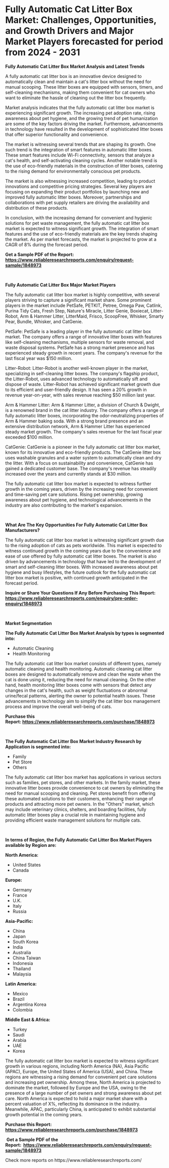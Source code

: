 <p><h1>Fully Automatic Cat Litter Box Market: Challenges, Opportunities, and Growth Drivers and Major Market Players forecasted for period from 2024 - 2031</h1></p><p><strong>Fully Automatic Cat Litter Box Market Analysis and Latest Trends</strong></p>
<p><p>A fully automatic cat litter box is an innovative device designed to automatically clean and maintain a cat's litter box without the need for manual scooping. These litter boxes are equipped with sensors, timers, and self-cleaning mechanisms, making them convenient for cat owners who want to eliminate the hassle of cleaning out the litter box frequently.</p><p>Market analysis indicates that the fully automatic cat litter box market is experiencing significant growth. The increasing pet adoption rate, rising awareness about pet hygiene, and the growing trend of pet humanization are some of the key factors driving the market. Furthermore, advancements in technology have resulted in the development of sophisticated litter boxes that offer superior functionality and convenience.</p><p>The market is witnessing several trends that are shaping its growth. One such trend is the integration of smart features in automatic litter boxes. These smart features include Wi-Fi connectivity, sensors that analyze a cat's health, and self-activating cleaning cycles. Another notable trend is the use of eco-friendly materials in the construction of litter boxes, catering to the rising demand for environmentally conscious pet products.</p><p>The market is also witnessing increased competition, leading to product innovations and competitive pricing strategies. Several key players are focusing on expanding their product portfolios by launching new and improved fully automatic litter boxes. Moreover, partnerships and collaborations with pet supply retailers are driving the availability and distribution of these products.</p><p>In conclusion, with the increasing demand for convenient and hygienic solutions for pet waste management, the fully automatic cat litter box market is expected to witness significant growth. The integration of smart features and the use of eco-friendly materials are the key trends shaping the market. As per market forecasts, the market is projected to grow at a CAGR of 8% during the forecast period.</p></p>
<p><strong>Get a Sample PDF of the Report:&nbsp; <a href="https://www.reliableresearchreports.com/enquiry/request-sample/1848973">https://www.reliableresearchreports.com/enquiry/request-sample/1848973</a></strong></p>
<p>&nbsp;</p>
<p><strong>Fully Automatic Cat Litter Box Major Market Players</strong></p>
<p><p>The fully automatic cat litter box market is highly competitive, with several players striving to capture a significant market share. Some prominent players in the market include PetSafe, PETKIT, Petree, Omega Paw, Catlink, Purina Tidy Cats, Fresh Step, Nature's Miracle, Litter Genie, Boxiecat, Litter-Robot, Arm & Hammer Litter, LitterMaid, Frisco, ScoopFree, Whisker, Smarty Pear, Bundle, Whisker, and CatGenie.</p><p>PetSafe: PetSafe is a leading player in the fully automatic cat litter box market. The company offers a range of innovative litter boxes with features like self-cleaning mechanisms, multiple sensors for waste removal, and waste disposal systems. PetSafe has a strong market presence and has experienced steady growth in recent years. The company's revenue for the last fiscal year was $150 million.</p><p>Litter-Robot: Litter-Robot is another well-known player in the market, specializing in self-cleaning litter boxes. The company's flagship product, the Litter-Robot, uses advanced technology to automatically sift and dispose of waste. Litter-Robot has achieved significant market growth due to its efficient and user-friendly design. It has seen a 20% growth in revenue year-on-year, with sales revenue reaching $50 million last year.</p><p>Arm & Hammer Litter: Arm & Hammer Litter, a division of Church & Dwight, is a renowned brand in the cat litter industry. The company offers a range of fully automatic litter boxes, incorporating the odor-neutralizing properties of Arm & Hammer baking soda. With a strong brand presence and an extensive distribution network, Arm & Hammer Litter has experienced steady market growth. The company's sales revenue for the last fiscal year exceeded $100 million.</p><p>CatGenie: CatGenie is a pioneer in the fully automatic cat litter box market, known for its innovative and eco-friendly products. The CatGenie litter box uses washable granules and a water system to automatically clean and dry the litter. With a focus on sustainability and convenience, CatGenie has gained a dedicated customer base. The company's revenue has steadily increased over the years and currently stands at $30 million.</p><p>The fully automatic cat litter box market is expected to witness further growth in the coming years, driven by the increasing need for convenient and time-saving pet care solutions. Rising pet ownership, growing awareness about pet hygiene, and technological advancements in the industry are also contributing to the market's expansion.</p></p>
<p>&nbsp;</p>
<p><strong>What Are The Key Opportunities For Fully Automatic Cat Litter Box Manufacturers?</strong></p>
<p><p>The fully automatic cat litter box market is witnessing significant growth due to the rising adoption of cats as pets worldwide. This market is expected to witness continued growth in the coming years due to the convenience and ease of use offered by fully automatic cat litter boxes. The market is also driven by advancements in technology that have led to the development of smart and self-cleaning litter boxes. With increased awareness about pet hygiene and busy lifestyles, the future outlook for the fully automatic cat litter box market is positive, with continued growth anticipated in the forecast period.</p></p>
<p><strong>Inquire or Share Your Questions If Any Before Purchasing This Report: <a href="https://www.reliableresearchreports.com/enquiry/pre-order-enquiry/1848973">https://www.reliableresearchreports.com/enquiry/pre-order-enquiry/1848973</a></strong></p>
<p>&nbsp;</p>
<p><strong>Market Segmentation</strong></p>
<p><strong>The Fully Automatic Cat Litter Box Market Analysis by types is segmented into:</strong></p>
<p><ul><li>Automatic Cleaning</li><li>Health Monitoring</li></ul></p>
<p><p>The fully automatic cat litter box market consists of different types, namely automatic cleaning and health monitoring. Automatic cleaning cat litter boxes are designed to automatically remove and clean the waste when the cat is done using it, reducing the need for manual cleaning. On the other hand, health monitoring litter boxes come with sensors that detect any changes in the cat's health, such as weight fluctuations or abnormal urine/fecal patterns, alerting the owner to potential health issues. These advancements in technology aim to simplify the cat litter box management process and improve the overall well-being of cats.</p></p>
<p><strong>Purchase this Report:&nbsp;<a href="https://www.reliableresearchreports.com/purchase/1848973">https://www.reliableresearchreports.com/purchase/1848973</a></strong></p>
<p>&nbsp;</p>
<p><strong>The Fully Automatic Cat Litter Box Market Industry Research by Application is segmented into:</strong></p>
<p><ul><li>Family</li><li>Pet Store</li><li>Others</li></ul></p>
<p><p>The fully automatic cat litter box market has applications in various sectors such as families, pet stores, and other markets. In the family market, these innovative litter boxes provide convenience to cat owners by eliminating the need for manual scooping and cleaning. Pet stores benefit from offering these automated solutions to their customers, enhancing their range of products and attracting more pet owners. In the "Others" market, which may include veterinary clinics, shelters, and boarding facilities, fully automatic litter boxes play a crucial role in maintaining hygiene and providing efficient waste management solutions for multiple cats.</p></p>
<p>&nbsp;</p>
<p><strong>In terms of Region, the Fully Automatic Cat Litter Box Market Players available by Region are:</strong></p>
<p>
    <p> <strong> North America: </strong>
        <ul>
            <li>United States</li>
            <li>Canada</li>
        </ul>
        </p> 
    <p> <strong> Europe: </strong>
        <ul>
            <li>Germany</li>
            <li>France</li>
            <li>U.K.</li>
            <li>Italy</li>
            <li>Russia</li>
        </ul>
        </p> 
    <p> <strong> Asia-Pacific: </strong>
        <ul>
            <li>China</li>
            <li>Japan</li>
            <li>South Korea</li>
            <li>India</li>
            <li>Australia</li>
            <li>China Taiwan</li>
            <li>Indonesia</li>
            <li>Thailand</li>
            <li>Malaysia</li>
        </ul>
        </p> 
    <p> <strong> Latin America: </strong>
        <ul>
            <li>Mexico</li>
            <li>Brazil</li>
            <li>Argentina Korea</li>
            <li>Colombia</li>
        </ul>
        </p> 
    <p> <strong> Middle East & Africa: </strong>
        <ul>
            <li>Turkey</li>
            <li>Saudi</li>
            <li>Arabia</li>
            <li>UAE</li>
            <li>Korea</li>
        </ul>
    </p>
    </p>
<p><p>The fully automatic cat litter box market is expected to witness significant growth in various regions, including North America (NA), Asia Pacific (APAC), Europe, the United States of America (USA), and China. These regions are witnessing a rising demand for convenient pet care solutions and increasing pet ownership. Among these, North America is projected to dominate the market, followed by Europe and the USA, owing to the presence of a large number of pet owners and strong awareness about pet care. North America is expected to hold a major market share with a percent valuation of X%, reflecting its dominance in the industry. Meanwhile, APAC, particularly China, is anticipated to exhibit substantial growth potential in the coming years.</p></p>
<p><strong>Purchase this Report: <a href="https://www.reliableresearchreports.com/purchase/1848973">https://www.reliableresearchreports.com/purchase/1848973</a></strong></p>
<p>&nbsp;<strong>Get a Sample PDF of the Report:&nbsp;&nbsp;<a href="https://www.reliableresearchreports.com/enquiry/request-sample/1848973">https://www.reliableresearchreports.com/enquiry/request-sample/1848973</a></strong></p>
<p><strong></strong></p>
<p>Check more reports on https://www.reliableresearchreports.com/</p>